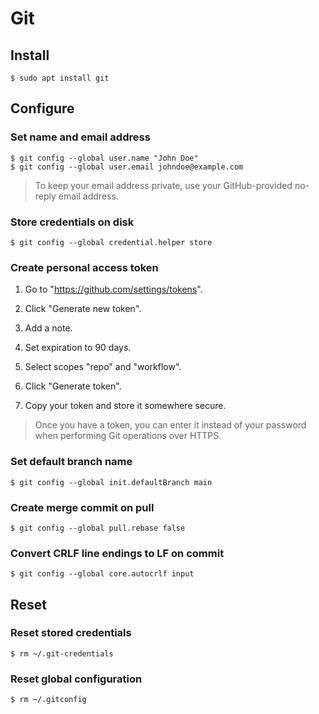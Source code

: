 # Git

## Install

```
$ sudo apt install git
```

## Configure

### Set name and email address

```
$ git config --global user.name "John Doe"
$ git config --global user.email johndoe@example.com
```

> To keep your email address private, use your GitHub-provided no-reply email address.

### Store credentials on disk

```
$ git config --global credential.helper store
```

### Create personal access token

1. Go to "https://github.com/settings/tokens".

1. Click "Generate new token".

1. Add a note.

1. Set expiration to 90 days.

1. Select scopes "repo" and "workflow".

1. Click "Generate token".

1. Copy your token and store it somewhere secure.

> Once you have a token, you can enter it instead of your password when performing Git operations over HTTPS.

### Set default branch name

```
$ git config --global init.defaultBranch main
```

### Create merge commit on pull

```
$ git config --global pull.rebase false
```

### Convert CRLF line endings to LF on commit

```
$ git config --global core.autocrlf input
```

## Reset

### Reset stored credentials

```
$ rm ~/.git-credentials
```

### Reset global configuration

```
$ rm ~/.gitconfig
```
